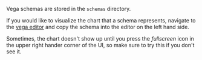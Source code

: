 Vega schemas are stored in the `schemas` directory. 

If you would like to visualize the chart that a schema represents, navigate to 
the [vega editor](https://vega.github.io/editor/#/) and copy the schema into the 
editor on the left hand side. 

Sometimes, the chart doesn't show up until you press the *fullscreen* icon in the 
upper right hander corner of the UI, so make sure to try this if you don't see it. 
